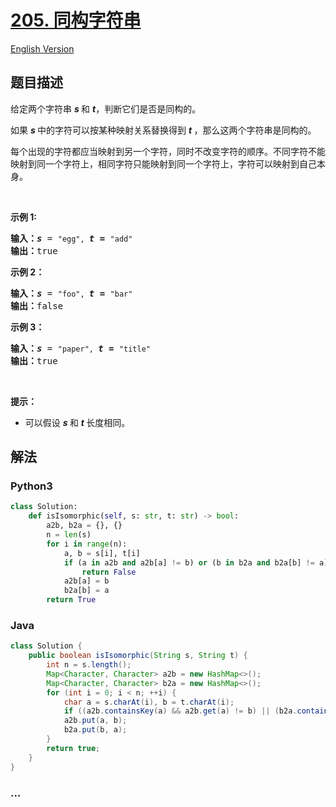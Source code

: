 # [205. 同构字符串](https://leetcode-cn.com/problems/isomorphic-strings)

[English Version](https://cdn.jsdelivr.net/gh/doocs/leetcode@main/solution/0200-0299/0205.Isomorphic%20Strings/README_EN.md)

## 题目描述

<!-- 这里写题目描述 -->

<p>给定两个字符串 <em><strong>s </strong></em>和 <strong><em>t</em></strong>，判断它们是否是同构的。</p>

<p>如果 <em><strong>s </strong></em>中的字符可以按某种映射关系替换得到 <strong><em>t </em></strong>，那么这两个字符串是同构的。</p>

<p>每个出现的字符都应当映射到另一个字符，同时不改变字符的顺序。不同字符不能映射到同一个字符上，相同字符只能映射到同一个字符上，字符可以映射到自己本身。</p>

<p> </p>

<p><strong>示例 1:</strong></p>

<pre>
<strong>输入：</strong><strong><em>s</em></strong> = <code>"egg", </code><strong><em>t = </em></strong><code>"add"</code>
<strong>输出：</strong>true
</pre>

<p><strong>示例 2：</strong></p>

<pre>
<strong>输入：</strong><strong><em>s</em></strong> = <code>"foo", </code><strong><em>t = </em></strong><code>"bar"</code>
<strong>输出：</strong>false</pre>

<p><strong>示例 3：</strong></p>

<pre>
<strong>输入：</strong><strong><em>s</em></strong> = <code>"paper", </code><strong><em>t = </em></strong><code>"title"</code>
<strong>输出：</strong>true</pre>

<p> </p>

<p><strong>提示：</strong></p>

<ul>
	<li>可以假设 <em><strong>s </strong></em>和 <strong><em>t </em></strong>长度相同。</li>
</ul>


## 解法

<!-- 这里可写通用的实现逻辑 -->

<!-- tabs:start -->

### **Python3**

<!-- 这里可写当前语言的特殊实现逻辑 -->

```python
class Solution:
    def isIsomorphic(self, s: str, t: str) -> bool:
        a2b, b2a = {}, {}
        n = len(s)
        for i in range(n):
            a, b = s[i], t[i]
            if (a in a2b and a2b[a] != b) or (b in b2a and b2a[b] != a):
                return False
            a2b[a] = b
            b2a[b] = a
        return True
```

### **Java**

<!-- 这里可写当前语言的特殊实现逻辑 -->

```java
class Solution {
    public boolean isIsomorphic(String s, String t) {
        int n = s.length();
        Map<Character, Character> a2b = new HashMap<>();
        Map<Character, Character> b2a = new HashMap<>();
        for (int i = 0; i < n; ++i) {
            char a = s.charAt(i), b = t.charAt(i);
            if ((a2b.containsKey(a) && a2b.get(a) != b) || (b2a.containsKey(b) && b2a.get(b) != a)) return false;
            a2b.put(a, b);
            b2a.put(b, a);
        }
        return true;
    }
}
```

### **...**

```

```

<!-- tabs:end -->
